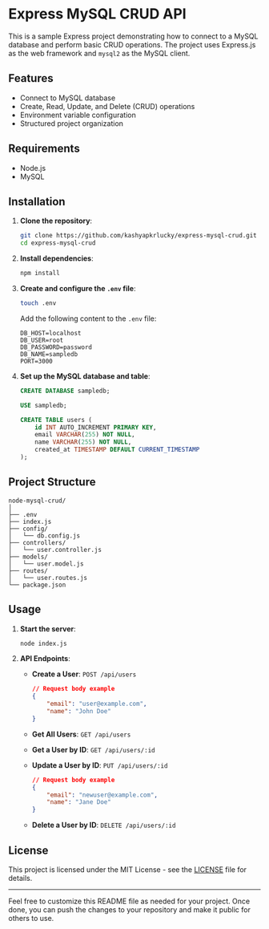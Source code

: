 # Express MySQL CRUD API

This is a sample Express project demonstrating how to connect to a MySQL database and perform basic CRUD operations. The project uses Express.js as the web framework and `mysql2` as the MySQL client.

## Features

- Connect to MySQL database
- Create, Read, Update, and Delete (CRUD) operations
- Environment variable configuration
- Structured project organization

## Requirements

- Node.js
- MySQL

## Installation

1. **Clone the repository**:

    ```sh
    git clone https://github.com/kashyapkrlucky/express-mysql-crud.git
    cd express-mysql-crud
    ```

2. **Install dependencies**:

    ```sh
    npm install
    ```

3. **Create and configure the `.env` file**:

    ```sh
    touch .env
    ```

    Add the following content to the `.env` file:

    ```env
    DB_HOST=localhost
    DB_USER=root
    DB_PASSWORD=password
    DB_NAME=sampledb
    PORT=3000
    ```

4. **Set up the MySQL database and table**:

    ```sql
    CREATE DATABASE sampledb;

    USE sampledb;

    CREATE TABLE users (
        id INT AUTO_INCREMENT PRIMARY KEY,
        email VARCHAR(255) NOT NULL,
        name VARCHAR(255) NOT NULL,
        created_at TIMESTAMP DEFAULT CURRENT_TIMESTAMP
    );
    ```

## Project Structure

```
node-mysql-crud/
│
├── .env
├── index.js
├── config/
│   └── db.config.js
├── controllers/
│   └── user.controller.js
├── models/
│   └── user.model.js
├── routes/
│   └── user.routes.js
└── package.json
```

## Usage

1. **Start the server**:

    ```sh
    node index.js
    ```

2. **API Endpoints**:

    - **Create a User**: `POST /api/users`
        ```json
        // Request body example
        {
            "email": "user@example.com",
            "name": "John Doe"
        }
        ```
    
    - **Get All Users**: `GET /api/users`

    - **Get a User by ID**: `GET /api/users/:id`

    - **Update a User by ID**: `PUT /api/users/:id`
        ```json
        // Request body example
        {
            "email": "newuser@example.com",
            "name": "Jane Doe"
        }
        ```

    - **Delete a User by ID**: `DELETE /api/users/:id`

## License

This project is licensed under the MIT License - see the [LICENSE](LICENSE) file for details.

---

Feel free to customize this README file as needed for your project. Once done, you can push the changes to your repository and make it public for others to use.